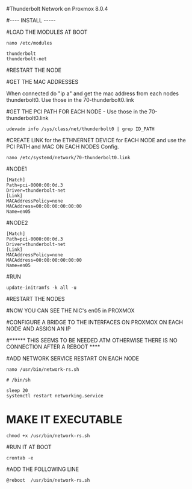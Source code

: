 #Thunderbolt Network on Proxmox 8.0.4

#---- INSTALL -----

#LOAD THE MODULES AT BOOT 
```
nano /etc/modules
```
```
thunderbolt
thunderbolt-net
```

#RESTART THE NODE

#GET THE MAC ADDRESSES

When connected do "ip a" and get the mac address from each nodes thunderbolt0. Use those in the 70-thunderbolt0.link

#GET THE PCI PATH FOR EACH NODE - Use those in the 70-thunderbolt0.link
```
udevadm info /sys/class/net/thunderbolt0 | grep ID_PATH
```

#CREATE LINK for the ETHNERNET DEVICE for EACH NODE and use the PCI PATH and MAC ON EACH NODES Config.
```
nano /etc/systemd/network/70-thunderbolt0.link
```
#NODE1
```
[Match]
Path=pci-0000:00:0d.3
Driver=thunderbolt-net
[Link]
MACAddressPolicy=none
MACAddress=00:00:00:00:00:00 
Name=en05
```
#NODE2
```
[Match]
Path=pci-0000:00:0d.3
Driver=thunderbolt-net
[Link]
MACAddressPolicy=none
MACAddress=00:00:00:00:00:00
Name=en05
```
#RUN
```
update-initramfs -k all -u
```

#RESTART THE NODES

#NOW YOU CAN SEE THE NIC's en05 in PROXMOX

#CONFIGURE A BRIDGE TO THE INTERFACES ON PROXMOX ON EACH NODE AND ASSIGN AN IP


#****** THIS SEEMS TO BE NEEDED ATM OTHERWISE THERE IS NO CONNECTION AFTER A REBOOT ****

#ADD NETWORK SERVICE RESTART ON EACH NODE
```
nano /usr/bin/network-rs.sh
```
```
# /bin/sh

sleep 20
systemctl restart networking.service
```

# MAKE IT EXECUTABLE
```
chmod +x /usr/bin/network-rs.sh
```

#RUN IT AT BOOT
```
crontab -e
```
#ADD THE FOLLOWING LINE
```
@reboot  /usr/bin/network-rs.sh
```
